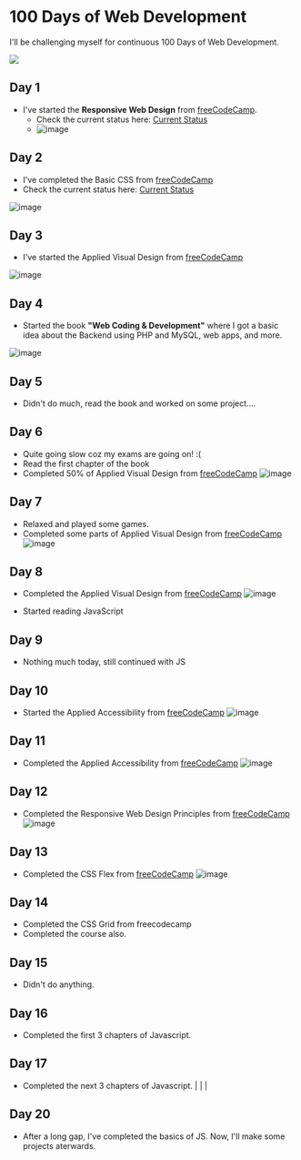 # 100 Days of Web Development
I'll be challenging myself for continuous 100 Days of Web Development.

<img src="https://img.shields.io/badge/Current%20Day-17-or?style=for-the-badge" />

## Day 1
- I've started the **Responsive Web Design** from [freeCodeCamp](https://www.freecodecamp.org/learn/responsive-web-design/).
  - Check the current status here: [Current Status](https://www.freecodecamp.org/saswatsamal)
  - ![image](https://user-images.githubusercontent.com/39031660/120115268-8a0d7d00-c1a0-11eb-9822-d5f449409c53.png)

## Day 2
- I've completed the Basic CSS from [freeCodeCamp](https://www.freecodecamp.org/learn/responsive-web-design/)
- Check the current status here: [Current Status](https://www.freecodecamp.org/saswatsamal)

![image](https://user-images.githubusercontent.com/39031660/120222005-ef26a880-c25c-11eb-8988-6d0fc00dac3c.png)

## Day 3
- I've started the Applied Visual Design from [freeCodeCamp](https://www.freecodecamp.org/learn/responsive-web-design#applied-visual-design)

![image](https://user-images.githubusercontent.com/39031660/120368278-80664f80-c32f-11eb-8b1d-404a4602524f.png)

## Day 4
- Started the book **"Web Coding & Development"** where I got a basic idea about the Backend using PHP and MySQL, web apps, and more.

![image](https://user-images.githubusercontent.com/39031660/120531697-8aa24f80-c3fc-11eb-8fe4-fdb780e20617.png)

## Day 5
- Didn't do much, read the book and worked on some project....

## Day 6
- Quite going slow coz my exams are going on! :(
- Read the first chapter of the book
- Completed 50% of Applied Visual Design from [freeCodeCamp](https://www.freecodecamp.org/learn/responsive-web-design#applied-visual-design)
![image](https://user-images.githubusercontent.com/39031660/120842365-3c22bb80-c58a-11eb-813d-5ae23ffbd797.png)

## Day 7
- Relaxed and played some games.
- Completed some parts of Applied Visual Design from [freeCodeCamp](https://www.freecodecamp.org/learn/responsive-web-design#applied-visual-design)
![image](https://user-images.githubusercontent.com/39031660/120901019-e0256900-c655-11eb-8819-bdfe8444836b.png)

## Day 8
- Completed the Applied Visual Design from [freeCodeCamp](https://www.freecodecamp.org/learn/responsive-web-design#applied-visual-design)
![image](https://user-images.githubusercontent.com/39031660/120934185-ef221f00-c71a-11eb-833d-71699c8849db.png)

- Started reading JavaScript

## Day 9
- Nothing much today, still continued with JS

## Day 10
- Started the Applied Accessibility from [freeCodeCamp](https://www.freecodecamp.org/learn/responsive-web-design/#applied-accessibility)
![image](https://user-images.githubusercontent.com/39031660/121288190-97450d00-c900-11eb-8360-86d9fbefaf54.png)

## Day 11
- Completed the Applied Accessibility from [freeCodeCamp](https://www.freecodecamp.org/learn/responsive-web-design/#applied-accessibility)
![image](https://user-images.githubusercontent.com/39031660/121408363-f8f78c80-c97d-11eb-8d59-293e025d8f8e.png)

## Day 12
- Completed the Responsive Web Design Principles from [freeCodeCamp](https://www.freecodecamp.org/learn/responsive-web-design#responsive-web-design-principles)
![image](https://user-images.githubusercontent.com/39031660/121564237-dd04f100-ca38-11eb-988a-d7190141402b.png)

## Day 13
- Completed the CSS Flex from [freeCodeCamp](https://www.freecodecamp.org/learn/responsive-web-design#css-flexbox)
![image](https://user-images.githubusercontent.com/39031660/121724845-15263580-cb06-11eb-84b0-62a53ca5025a.png)

## Day 14
- Completed the CSS Grid from freecodecamp
- Completed the course also.

## Day 15
- Didn't do anything.

## Day 16
- Completed the first 3 chapters of Javascript.

## Day 17
- Completed the next 3 chapters of Javascript.
|
|
|

## Day 20
- After a long gap, I've completed the basics of JS. Now, I'll make some projects aterwards.
